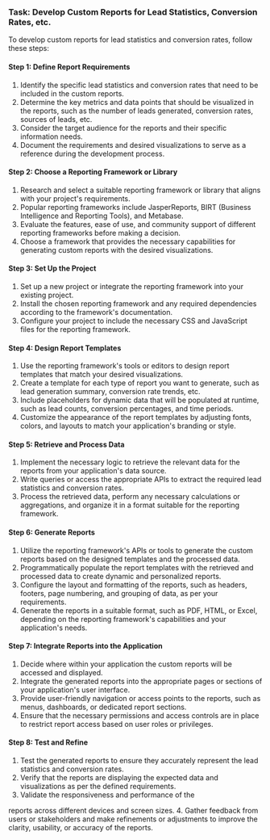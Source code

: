 

### Task: Develop Custom Reports for Lead Statistics, Conversion Rates, etc.

To develop custom reports for lead statistics and conversion rates, follow these steps:

#### Step 1: Define Report Requirements

1. Identify the specific lead statistics and conversion rates that need to be included in the custom reports.
2. Determine the key metrics and data points that should be visualized in the reports, such as the number of leads generated, conversion rates, sources of leads, etc.
3. Consider the target audience for the reports and their specific information needs.
4. Document the requirements and desired visualizations to serve as a reference during the development process.

#### Step 2: Choose a Reporting Framework or Library

1. Research and select a suitable reporting framework or library that aligns with your project's requirements.
2. Popular reporting frameworks include JasperReports, BIRT (Business Intelligence and Reporting Tools), and Metabase.
3. Evaluate the features, ease of use, and community support of different reporting frameworks before making a decision.
4. Choose a framework that provides the necessary capabilities for generating custom reports with the desired visualizations.

#### Step 3: Set Up the Project

1. Set up a new project or integrate the reporting framework into your existing project.
2. Install the chosen reporting framework and any required dependencies according to the framework's documentation.
3. Configure your project to include the necessary CSS and JavaScript files for the reporting framework.

#### Step 4: Design Report Templates

1. Use the reporting framework's tools or editors to design report templates that match your desired visualizations.
2. Create a template for each type of report you want to generate, such as lead generation summary, conversion rate trends, etc.
3. Include placeholders for dynamic data that will be populated at runtime, such as lead counts, conversion percentages, and time periods.
4. Customize the appearance of the report templates by adjusting fonts, colors, and layouts to match your application's branding or style.

#### Step 5: Retrieve and Process Data

1. Implement the necessary logic to retrieve the relevant data for the reports from your application's data source.
2. Write queries or access the appropriate APIs to extract the required lead statistics and conversion rates.
3. Process the retrieved data, perform any necessary calculations or aggregations, and organize it in a format suitable for the reporting framework.

#### Step 6: Generate Reports

1. Utilize the reporting framework's APIs or tools to generate the custom reports based on the designed templates and the processed data.
2. Programmatically populate the report templates with the retrieved and processed data to create dynamic and personalized reports.
3. Configure the layout and formatting of the reports, such as headers, footers, page numbering, and grouping of data, as per your requirements.
4. Generate the reports in a suitable format, such as PDF, HTML, or Excel, depending on the reporting framework's capabilities and your application's needs.

#### Step 7: Integrate Reports into the Application

1. Decide where within your application the custom reports will be accessed and displayed.
2. Integrate the generated reports into the appropriate pages or sections of your application's user interface.
3. Provide user-friendly navigation or access points to the reports, such as menus, dashboards, or dedicated report sections.
4. Ensure that the necessary permissions and access controls are in place to restrict report access based on user roles or privileges.

#### Step 8: Test and Refine

1. Test the generated reports to ensure they accurately represent the lead statistics and conversion rates.
2. Verify that the reports are displaying the expected data and visualizations as per the defined requirements.
3. Validate the responsiveness and performance of the

 reports across different devices and screen sizes.
4. Gather feedback from users or stakeholders and make refinements or adjustments to improve the clarity, usability, or accuracy of the reports.

